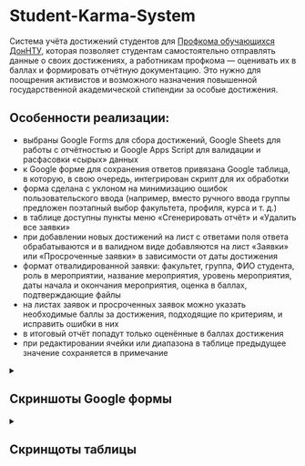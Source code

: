 # Student-Karma-System

Система учёта достижений студентов для [Профкома обучающихся ДонНТУ](https://vk.com/profkomstud_donntu), которая позволяет студентам самостоятельно отправлять данные о своих достижениях, а работникам профкома — оценивать их в баллах и формировать отчётную документацию. Это нужно для поощрения активистов и возможного назначения повышенной государственной академической стипендии за особые достижения.

## Особенности реализации:

- выбраны Google Forms для сбора достижений, Google Sheets для работы с отчётностью и Google Apps Script для валидации и расфасовки «сырых» данных
- к Google форме для сохранения ответов привязана Google таблица, в которую, в свою очередь, интегрирован скрипт для их обработки
- форма сделана с уклоном на минимизацию ошибок пользовательского ввода (например, вместо ручного ввода группы предложен поэтапный выбор факультета, профиля, курса и т. д.)
- в таблице доступны пункты меню «Сгенерировать отчёт» и «Удалить все заявки»
- при добавлении новых достижений на лист с ответами поля ответа обрабатываются и в валидном виде добавляются на лист «Заявки» или «Просроченные заявки» в зависимости от даты достижения
- формат отвалидированной заявки: факультет, группа, ФИО студента, роль в мероприятии, название мероприятия, уровень мероприятия, даты начала и окончания мероприятия, оценка в баллах, подтверждающие файлы
- на листах заявок и просроченных заявок можно указать необходимые баллы за достижения, подходящие по критериям, и исправить ошибки в них
- в итоговый отчёт попадут только оценённые в баллах достижения
- при редактировании ячейки или диапазона в таблице предыдущее значение сохраняется в примечание

<details>
<summary><h2>Скриншоты Google формы</h2></summary>
  
Раздел активности:
  
<img width=50% src="https://github.com/user-attachments/assets/5b52b925-c0c7-4965-8e4c-0f80fd511b9e" />
<br>
<br>

Выбор уровней мероприятия:

<img width=50% src="https://github.com/user-attachments/assets/ce8b74c8-27f5-4950-bb54-1c8f81271ff4" />
<br>
<br>

Прочие поля раздела:

<img width=50% src="https://github.com/user-attachments/assets/b82c4abb-ca74-4014-b1f8-c0c4aea8f605" />
<img width=50% src="https://github.com/user-attachments/assets/128002ef-b77f-4ec6-bb1c-076b0a7e1cce" />
<br>
<br>

Раздел с личными данными:

<img width=50% src="https://github.com/user-attachments/assets/5d7b30ba-4c57-49fb-8042-daf7d40143ec" />
<img width=50% src="https://github.com/user-attachments/assets/bb4ae1f9-5ca8-485b-b215-97cd6ca4cc04" />
<br>
<br>

Раздел выбора профиля обучения (зависит от выбранного ранее факультета):

<img width=50% src="https://github.com/user-attachments/assets/100c6009-c9c3-4f94-ac09-f33e611ed6c8" />
<img width=50% src="https://github.com/user-attachments/assets/a7adc974-8432-4337-9794-f4eb3c25b434" />
</details>

<details>
<summary><h2>Скринщоты таблицы</h2></summary>

<img width=50% src="https://github.com/user-attachments/assets/a1ce4be6-04e7-4c54-ab78-ecbbbaa7c422" />
<img width=50% src="https://github.com/user-attachments/assets/ca123a37-bc0b-4159-9ad4-3d83f295c139" />
<img width=50% src="https://github.com/user-attachments/assets/ac4faa3b-be71-4409-8e0c-1ad79f1ec1e5" />
<img width=50% src="https://github.com/user-attachments/assets/a579e7a6-d575-4690-adfa-4138952e2489" />

</details>
